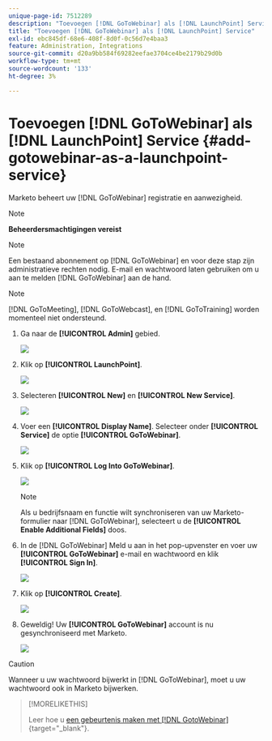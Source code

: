 ```yaml
---
unique-page-id: 7512289
description: "Toevoegen [!DNL GoToWebinar] als [!DNL LaunchPoint] Service - Marketo Docs - Productdocumentatie"
title: "Toevoegen [!DNL GoToWebinar] als [!DNL LaunchPoint] Service"
exl-id: ebc845df-68e6-408f-8d0f-0c56d7e4baa3
feature: Administration, Integrations
source-git-commit: d20a9bb584f69282eefae3704ce4be2179b29d0b
workflow-type: tm+mt
source-wordcount: '133'
ht-degree: 3%

---
```


# Toevoegen [!DNL GoToWebinar] als [!DNL LaunchPoint] Service {#add-gotowebinar-as-a-launchpoint-service}

Marketo beheert uw [!DNL GoToWebinar] registratie en aanwezigheid.

>[!NOTE]
>
>**Beheerdersmachtigingen vereist**

>[!NOTE]
>
>Een bestaand abonnement op [!DNL GoToWebinar] en voor deze stap zijn administratieve rechten nodig. E-mail en wachtwoord laten gebruiken om u aan te melden [!DNL GoToWebinar] aan de hand.

>[!NOTE]
>
>[!DNL GoToMeeting], [!DNL GoToWebcast], en [!DNL GoToTraining] worden momenteel niet ondersteund.

1. Ga naar de **[!UICONTROL Admin]** gebied.

   ![](assets/add-gotowebinar-as-a-launchpoint-service-1.png)

1. Klik op **[!UICONTROL LaunchPoint]**.

   ![](assets/add-gotowebinar-as-a-launchpoint-service-2.png)

1. Selecteren **[!UICONTROL New]** en **[!UICONTROL New Service]**.

   ![](assets/add-gotowebinar-as-a-launchpoint-service-3.png)

1. Voer een **[!UICONTROL Display Name]**. Selecteer onder **[!UICONTROL Service]** de optie **[!UICONTROL GoToWebinar]**.

   ![](assets/add-gotowebinar-as-a-launchpoint-service-4.png)

1. Klik op **[!UICONTROL Log Into GoToWebinar]**.

   ![](assets/add-gotowebinar-as-a-launchpoint-service-5.png)

   >[!NOTE]
   >
   >Als u bedrijfsnaam en functie wilt synchroniseren van uw Marketo-formulier naar [!DNL GoToWebinar], selecteert u de **[!UICONTROL Enable Additional Fields]** doos.

1. In de [!DNL GoToWebinar] Meld u aan in het pop-upvenster en voer uw **[!UICONTROL GoToWebinar]** e-mail en wachtwoord en klik **[!UICONTROL Sign In]**.

   ![](assets/add-gotowebinar-as-a-launchpoint-service-6.png)

1. Klik op **[!UICONTROL Create]**.

   ![](assets/add-gotowebinar-as-a-launchpoint-service-7.png)

1. Geweldig! Uw **[!UICONTROL GoToWebinar]** account is nu gesynchroniseerd met Marketo.

   ![](assets/add-gotowebinar-as-a-launchpoint-service-8.png)

>[!CAUTION]
>
>Wanneer u uw wachtwoord bijwerkt in [!DNL GoToWebinar], moet u uw wachtwoord ook in Marketo bijwerken.

>[!MORELIKETHIS]
>
>Leer hoe u [een gebeurtenis maken met [!DNL GotoWebinar]](/help/marketo/product-docs/demand-generation/events/create-an-event/create-an-event-with-gotowebinar.md){target="_blank"}.

